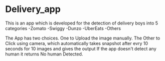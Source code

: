 # Delivery_app

This is an app which is developed for the detection of delivery boys into 5 categories
-Zomato
-Swiggy
-Dunzo
-UberEats
-Others

The App has two choices. One to Upload the image manually. The Other to Click using camera, which automatically takes snapshot after evry 10 seconds for 10 images and gives the output
If the app doesn't detect any human it returns No human Detected.


